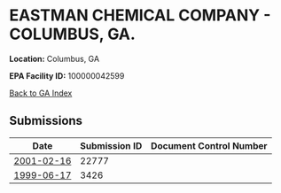 # EASTMAN CHEMICAL COMPANY - COLUMBUS, GA.

**Location:** Columbus, GA

**EPA Facility ID:** 100000042599

[Back to GA Index](../../index.md)

## Submissions

| Date | Submission ID | Document Control Number |
|------|--------------|-------------------------|
| [2001-02-16](submissions/22777.md) | 22777 |  |
| [1999-06-17](submissions/3426.md) | 3426 |  |
